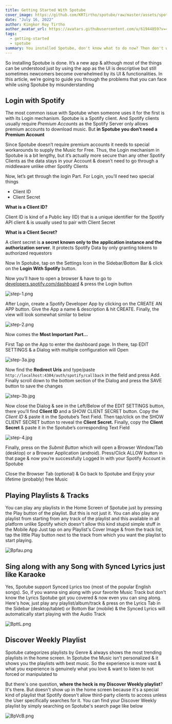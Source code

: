 ```yaml
---
title: Getting Started With Spotube
cover_image: https://github.com/KRTirtho/spotube/raw/master/assets/spotube-screenshot.jpg
date: "July 16, 2022"
author: Kingkor Roy Tirtho
author_avatar_url: https://avatars.githubusercontent.com/u/61944859?v=4
tags:
  - getting-started
  - spotube
summary: You installed Spotube, don't know what to do now? Then don't worry we Gotchu covered here. We'll guide you through the basics of using Spotube & how you can use it to enrich your daily life with music.
---
```


So installing Spotube is done. It’s a new app & although most of the things can be understood just by using the app as the UI is descriptive but still sometimes newcomers become overwhelmed by its UI & functionalities. In this article, we’re going to guide you through the problems that you can face while using Spotube by misunderstanding

## Login with Spotify

The most common issue with Spotube when someone uses it for the first is with its Login mechanism. Spotube is a Spotify client. And Spotify clients usually require *Premium Accounts* as the Spotify Server only allows premium accounts to download music. But **in Spotube you don’t need a Premium Account**

Since Spotube doesn’t require premium accounts it needs to special workarounds to supply the Music for Free. Thus, the Login mechanism in Spotube is a bit lengthy, but it’s actually more secure than any other Spotify Clients as the data stays in your Account & doesn’t need to go through a middleware unlike other Spotify Clients

Now, let’s get through the login Part. For Login, you’ll need two special things

- Client ID
- Client Secret

**What is a Client ID?**

Client ID is kind of a Public key (ID)  that is a unique identifier for the Spotify API client & is usually used to pair with Client Secret

**What is a Client Secret?**

A client secret is **a secret known only to the application instance and the authorization server**. It protects Spotify Data by only granting tokens to authorized requestors

Now In Spotube, tap on the Settings Icon in the Sidebar/Bottom Bar & click on the **Login With Spotify** button.

Now you’ll have to open a browser & have to go to [developers.spotify.com/dashboard](https://developers.spotify.com/dashboard) & press the Login button

![step-1.png](https://rawcdn.githack.com/KRTirtho/spotube/0e10ddfa54113eb559308be1eb976b707dd7410c/assets/tutorial/step-1.png)

After Login, create a Spotify Developer App by clicking on the CREATE AN APP button. Give the App a name & description & hit CREATE. Finally, the view will look somewhat similar to below

![step-2.png](https://rawcdn.githack.com/KRTirtho/spotube/0e10ddfa54113eb559308be1eb976b707dd7410c/assets/tutorial/step-2.png)

Now comes the **Most Important Part…**

First Tap on the App to enter the dashboard page. In there, tap EDIT SETTINGS & a Dialog with multiple configuration will Open

![step-3a.jpg](https://rawcdn.githack.com/KRTirtho/spotube/0e10ddfa54113eb559308be1eb976b707dd7410c/assets/tutorial/step-3a.jpg)

Now find the **Redirect Uris** and type/paste `http://localhost:4304/auth/spotify/callback` in the field and press Add. Finally scroll down to the bottom section of the Dialog and press the SAVE button to save the changes

![step-3b.jpg](https://rawcdn.githack.com/KRTirtho/spotube/0e10ddfa54113eb559308be1eb976b707dd7410c/assets/tutorial/step-3b.jpg)

Now close the Dialog & see in the Left/Below of the EDIT SETTINGS button, there you’ll find **Client ID** and a SHOW CLIENT SECRET button. Copy the *Client ID* & paste it in the Spotube’s Text Field. Then tap/click on the SHOW CLIENT SECRET button to reveal the **Client Secret.** Finally, copy the **Client Secret** & paste it in the Spotube’s corresponding Text Field

![step-4.jpg](https://rawcdn.githack.com/KRTirtho/spotube/0e10ddfa54113eb559308be1eb976b707dd7410c/assets/tutorial/step-4.jpg)

Finally, press on the *Submit Button* which will open a Browser Window/Tab (desktop) or a Browser Application (android). Press/Click ALLOW button in that page & now you’re successfully Logged In with your Spotify Account in Spotube

Close the Browser Tab (optional) & Go back to Spotube and Enjoy your lifetime (probably) free Music

## Playing Playlists & Tracks

You can play any playlists in the Home Screen of Spotube just by pressing the Play button of the playlist. But this is not just it. You can also play any playlist from starting from any track of the playlist and this available in all platform unlike Spotify which doesn't allow this kind stupid simple stuff in the Mobile App
Just tap on any Playlist's Cover Image & from the track list, tap the little Play button next to the track from which you want the playlist to start playing.

![Bpfau.png](https://s6.imgcdn.dev/Bpfau.png)


## Sing along with any Song with **Synced Lyrics** just like Karaoke

Yes, Spotube support Synced Lyrics too (most of the popular English songs). So, if you wanna sing along with your favorite Music Track but don't know the Lyrics Spotube got you covered & now even you can sing along. Here's how, just play any playlist/album/track & press on the Lyrics Tab in the Sidebar (desktop/tablet) or Bottom Bar (mobile) & the Synced Lyrics will automatically start playing with the Audio Track

![BpttL.png](https://s6.imgcdn.dev/BpttL.png)


## Discover Weekly Playlist

Spotube categorizes playlists by Genre & always shows the most trending playlists in the home screen. In Spotube the Music isn't personalized & it shows you the playlists with best music. So the experience is more vast & what you experience is genuinely what you love & want to listen to not forced or manipulated to

But there's one question, **where the heck is my Discover Weekly playlist**?
It's there. But doesn't show up in the home screen because it's a special kind of playlist that Spotify doesn't allow third-party clients to access unless the User specifically searches for it. You can find your Discover Weekly playlist by simply searching on Spotube's search page like below

![BpVcB.png](https://s6.imgcdn.dev/BpVcB.png)